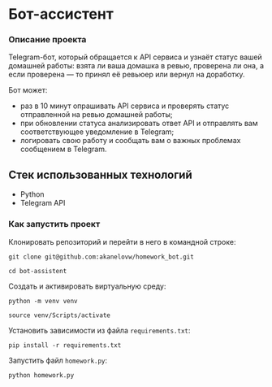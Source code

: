 # Бот-ассистент

### Описание проекта

Telegram-бот, который обращается к API сервиса и узнаёт статус вашей домашней работы: взята ли ваша домашка в ревью, проверена ли она, а если проверена — то принял её ревьюер или вернул на доработку.

Бот может:
- раз в 10 минут опрашивать API сервиса и проверять статус отправленной на ревью домашней работы;
- при обновлении статуса анализировать ответ API и отправлять вам соответствующее уведомление в Telegram;
- логировать свою работу и сообщать вам о важных проблемах сообщением в Telegram.

## Стек использованных технологий
- Python
- Telegram API

### Как запустить проект

Клонировать репозиторий и перейти в него в командной строке:
```
git clone git@github.com:akanelovw/homework_bot.git
```
```
cd bot-assistent
```

Создать и активировать виртуальную среду:
```
python -m venv venv
```
```
source venv/Scripts/activate
```

Установить зависимости из файла `requirements.txt`:
```
pip install -r requirements.txt
```

Запустить файл `homework.py`:
```
python homework.py
```
